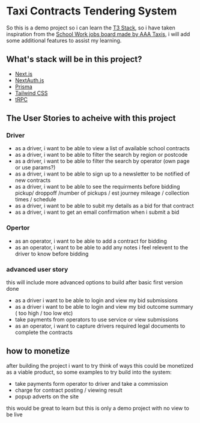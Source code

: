 # Taxi Contracts Tendering System

So this is a demo project so i can learn the [T3 Stack](https://create.t3.gg/), so i have taken inspiration from the [School Work jobs board made by AAA Taxis](https://www.schoolcontracts.co.uk/), i will add some additional features to assist my learning.

## What's stack will be in this project?

- [Next.js](https://nextjs.org)
- [NextAuth.js](https://next-auth.js.org)
- [Prisma](https://prisma.io)
- [Tailwind CSS](https://tailwindcss.com)
- [tRPC](https://trpc.io)

## The User Stories to acheive with this project

### Driver

- as a driver, i want to be able to view a list of available school contracts
- as a driver, i want to be able to filter the search by region or postcode
- as a driver, i want to be able to filter the search by operator (own page or use params?)
- as a driver, i want to be able to sign up to a newsletter to be notified of new contracts
- as a driver, i want to be able to see the requirments before bidding pickup/ droppoff /number of pickups / est journey mileage / collection times / schedule
- as a driver, i want to be able to subit my details as a bid for that contract
- as a driver, i want to get an email confirmation when i submit a bid

### Opertor

- as an operator, i want to be able to add a contract for bidding
- as an operator, i want to be able to add any notes i feel relevent to the driver to know before bidding

### advanced user story

this will include more advanced options to build after basic first version done

- as a driver i want to be able to login and view my bid submissions
- as a driver i want to be able to login and view my bid outcome summary ( too high / too low etc)
- take payments from operators to use service or view submissions
- as an operator, i want to capture drivers required legal documents to complete the contracts

## how to monetize

after building the project i want to try think of ways this could be monetized as a viable product, so some examples to try build into the system:

- take payments form operator to driver and take a commission
- charge for contract posting / viewing result
- popup adverts on the site

this would be great to learn but this is only a demo project with no view to be live
